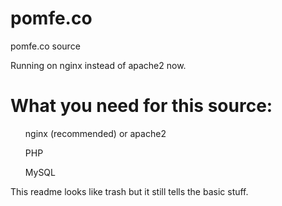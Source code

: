 # pomfe.co
pomfe.co source

Running on nginx instead of apache2 now.

<h1>What you need for this source:</h1>
<p><ul>nginx (recommended) or apache2</ul>
<ul>PHP</ul>
<ul>MySQL</ul></p>

This readme looks like trash but it still tells the basic stuff.

